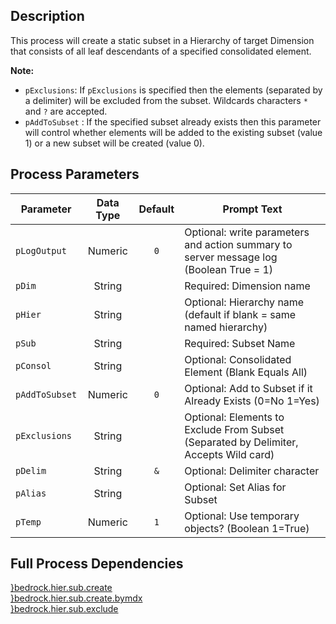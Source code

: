 ## Description
   
 This process will create a static subset in a Hierarchy of target Dimension that consists of  all leaf descendants of a specified consolidated element.  
     
**Note:**     
 - `pExclusions`: If `pExclusions` is specified then the elements (separated by a delimiter) will be    excluded from the subset. Wildcards characters `*` and `?` are accepted.  
 - `pAddToSubset` : If the specified subset already exists then this parameter will control whether    elements will be added to the existing subset (value 1) or a new subset will be created    (value 0).  
## Process Parameters
  
|Parameter|Data Type|Default|Prompt Text|
  |---|:-:|:-:|---|
  |`pLogOutput`|Numeric|`0`|Optional: write parameters and action summary to server message log (Boolean True = 1)|
  |`pDim`|String||Required: Dimension name|
  |`pHier`|String||Optional: Hierarchy name (default if blank = same named hierarchy)|
  |`pSub`|String||Required: Subset Name|
  |`pConsol`|String||Optional: Consolidated Element  (Blank Equals All)|
  |`pAddToSubset`|Numeric|`0`|Optional: Add to Subset if it Already Exists (0=No 1=Yes)|
  |`pExclusions`|String||Optional: Elements to Exclude From Subset (Separated by Delimiter, Accepts Wild card)|
  |`pDelim`|String|`&`|Optional: Delimiter character|
  |`pAlias`|String||Optional: Set Alias for Subset|
  |`pTemp`|Numeric|`1`|Optional: Use temporary objects? (Boolean 1=True)|
  ## Full Process Dependencies
[}bedrock.hier.sub.create](}bedrock.hier.sub.create)  
[}bedrock.hier.sub.create.bymdx](}bedrock.hier.sub.create.bymdx)  
[}bedrock.hier.sub.exclude](}bedrock.hier.sub.exclude)  
